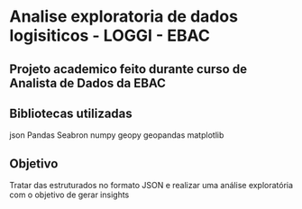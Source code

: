 # Analise exploratoria de dados logisiticos - LOGGI - EBAC

## Projeto academico feito durante curso de Analista de Dados da EBAC

## Bibliotecas utilizadas

json
Pandas
Seabron
numpy
geopy
geopandas
matplotlib

## Objetivo

Tratar das estruturados no formato JSON e realizar uma análise exploratória com o objetivo de gerar insights
